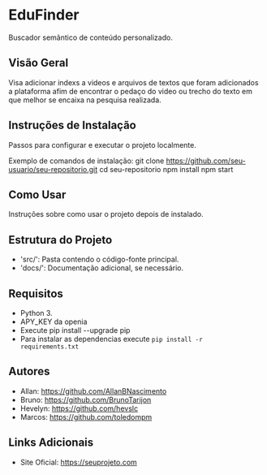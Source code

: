 # EduFinder

Buscador semântico de conteúdo personalizado.

## Visão Geral

Visa adicionar indexs a videos e arquivos de textos que foram adicionados a plataforma afim de encontrar o pedaço do video ou trecho do texto em que melhor se encaixa na pesquisa realizada.

## Instruções de Instalação

Passos para configurar e executar o projeto localmente.

Exemplo de comandos de instalação:
git clone https://github.com/seu-usuario/seu-repositorio.git
cd seu-repositorio
npm install
npm start

## Como Usar

Instruções sobre como usar o projeto depois de instalado.

## Estrutura do Projeto

- 'src/': Pasta contendo o código-fonte principal.
- 'docs/': Documentação adicional, se necessário.

## Requisitos

- Python 3.
- APY_KEY da openia
- Execute pip install --upgrade pip
- Para instalar as dependencias execute `pip install -r requirements.txt`

## Autores

- Allan: https://github.com/AllanBNascimento
- Bruno: https://github.com/BrunoTarijon
- Hevelyn: https://github.com/hevslc
- Marcos: https://github.com/toledompm

## Links Adicionais

- Site Oficial: https://seuprojeto.com
